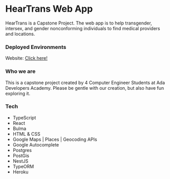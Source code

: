 # HearTrans Web App
HearTrans is a Capstone Project. The web app is to help transgender, intersex, and gender nonconforming individuals to find medical providers and locations.

### Deployed Environments
Website: [Click here!](https://heartrans.herokuapp.com/) 


### Who we are
This is a capstone project created by 4 Computer Engineer Students at Ada Developers Academy. Please be gentle with our creation, but also have fun exploring it.

### Tech 

- TypeScript
- React
- Bulma
- HTML & CSS
- Google Maps | Places | Geocoding APIs
- Google Autocomplete
- Postgres
- PostGis
- NestJS
- TypeORM
- Heroku
